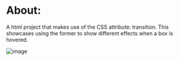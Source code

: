 # About:

A html project that makes use of the CSS attribute: transition. This showcases using the former to show different effects when a box is hovered.

![image](https://github.com/user-attachments/assets/b39aed2d-b95e-468e-863f-d30a9401c36f)
